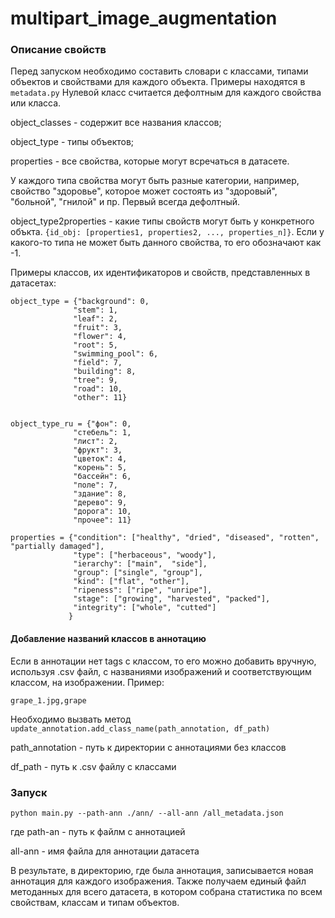 # multipart_image_augmentation

### Описание свойств
Перед запуском необходимо составить словари с классами, типами объектов и свойствами для каждого объекта.
Примеры находятся в `metadata.py`
Нулевой класс считается дефолтным для каждого свойства или класса.

object_classes - содержит все названия классов;

object_type - типы объектов;

properties - все свойства, которые могут всречаться в датасете. 

У каждого типа свойства могут быть разные категории, например, свойство "здоровье", которое может состоять из "здоровый", "больной", "гнилой" и пр. Первый всегда дефолтный.

object_type2properties - какие типы свойств могут быть у конкретного объкта. `{id_obj: [properties1, properties2, ..., properties_n]}`. Если у какого-то типа не может быть данного свойства, то его обозначают как -1.

Примеры классов, их идентификаторов и свойств, представленных в датасетах:

```
object_type = {"background": 0,
              "stem": 1,  
              "leaf": 2, 
              "fruit": 3,
              "flower": 4,
              "root": 5,
              "swimming_pool": 6,
              "field": 7,
              "building": 8,
              "tree": 9,
              "road": 10,
              "other": 11}


object_type_ru = {"фон": 0,
              "стебель": 1,  
              "лист": 2, 
              "фрукт": 3,
              "цветок": 4,
              "корень": 5,
              "бассейн": 6,
              "поле": 7,
              "здание": 8,
              "дерево": 9,
              "дорога": 10,
              "прочее": 11}

properties = {"condition": ["healthy", "dried", "diseased", "rotten", "partially damaged"],
              "type": ["herbaceous", "woody"],
              "ierarchy": ["main",  "side"],
              "group": ["single", "group"],
              "kind": ["flat", "other"],
              "ripeness": ["ripe", "unripe"],
              "stage": ["growing", "harvested", "packed"],
              "integrity": ["whole", "cutted"] 
             }
```
             

#### Добавление названий классов в аннотацию

Если в аннотации нет tags с классом, то его можно добавить вручную, используя .csv файл, с названиями изображений и соответствующим классом, на изображении.
Пример:

`grape_1.jpg,grape`

Необходимо вызвать метод `update_annotation.add_class_name(path_annotation, df_path)`

path_annotation - путь к директории с аннотациями без классов

df_path - путь к .csv файлу с классами



### Запуск

`python main.py --path-ann ./ann/ --all-ann /all_metadata.json`

где path-an - путь к файлм с аннотацией

all-ann - имя файла для аннотации датасета

В результате, в директорию, где была аннотация, записывается новая аннотация для каждого изображения. Также получаем единый файл методанных для всего датасета, в котором собрана статистика по всем свойствам, классам и типам объектов.



